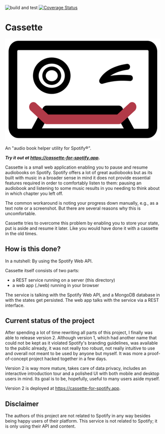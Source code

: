 ![build and test](https://github.com/FlorianLoch/Cassette/actions/workflows/ci_cd.yaml/badge.svg)
[![Coverage Status](https://coveralls.io/repos/github/FlorianLoch/Cassette/badge.svg?branch=master)](https://coveralls.io/github/FlorianLoch/Cassette?branch=master)

# Cassette

![](./web/assets/cassette_logo.svg)

An "audio book helper utility for Spotify&reg;".

***Try it out at https://cassette-for-spotify.app.***

Cassette is a small web application enabling you to pause and resume audiobooks on Spotify. Spotify offers a lot of great audiobooks but as its built with music in a broader sense in mind it does not provide essential features required in order to comfortably listen to them: pausing an audiobook and listening to some music results in you needing to think about in which chapter you left off.

The common workaround is noting your progress down manually, e.g., as a text note or a screenshot. But there are several reasons why this is uncomfortable.

Cassette tries to overcome this problem by enabling you to store your state, put is aside and resume it later. Like you would have done it with a cassette in the old times.


## How is this done?
In a nutshell: By using the Spotify Web API. 

Cassette itself consists of two parts: 
- a REST service running on a server (this directory) 
- a web app (./web) running in your browser

The service is talking with the Spotify Web API, and a MongoDB database in with the states get persisted. 
The web app talks with the service via a REST interface.


## Current status of the project
After spending a lot of time rewriting all parts of this project, I finally was able to release version 2. 
Although version 1, which had another name that could not be kept as it violated Spotify's branding guidelines, was available to the public already, it was not really too robust, not really intuitive to use and overall not meant to be used by anyone but myself. 
It was more a proof-of-concept project hacked together in a few days.

Version 2 is way more mature, takes care of data privacy, includes an interactive introduction tour and a polished UI with both mobile and desktop users in mind. 
Its goal is to be, hopefully, useful to many users aside myself.

Version 2 is deployed at https://cassette-for-spotify.app.


## Disclaimer
The authors of this project are not related to Spotify in any way besides being happy users of their platform. 
This service is not related to Spotify; it is only using their API and content.